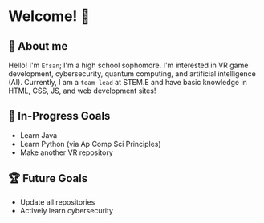 # Welcome! 🎉

## 📄 About me 

Hello! I'm `Efsan`; I'm a high school sophomore. I'm interested in VR game development, cybersecurity, quantum computing, and artificial intelligence (AI). Currently, I am a `team lead` at STEM.E and have basic knowledge in HTML, CSS, JS, and web development sites!

## 🎯 In-Progress Goals
- Learn Java
- Learn Python (via Ap Comp Sci Principles)
- Make another VR repository

## 🏆 Future Goals
- Update all repositories
- Actively learn cybersecurity 

